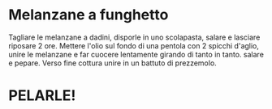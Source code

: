 # Melanzane a funghetto

Tagliare le melanzane a dadini, disporle in uno scolapasta, salare e lasciare riposare 2 ore.
Mettere l'olio sul fondo di una pentola con 2 spicchi d'aglio, unire le melanzane e far cuocere lentamente girando di tanto in tanto. salare e pepare.
Verso fine cottura unire in un battuto di prezzemolo.

# PELARLE!
